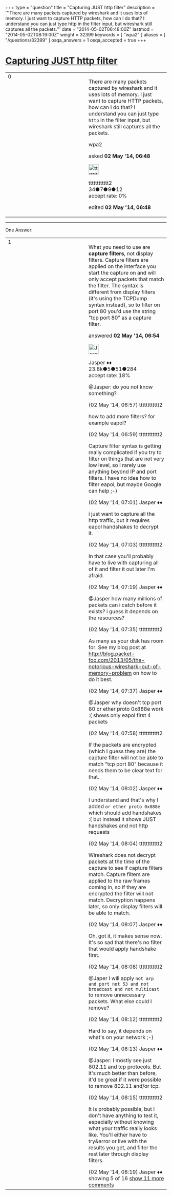 +++
type = "question"
title = "Capturing JUST http filter"
description = '''There are many packets captured by wireshark and it uses lots of memory. I just want to capture HTTP packets, how can I do that? I understand you can just type http in the filter input, but wireshark still captures all the packets.'''
date = "2014-05-02T06:48:00Z"
lastmod = "2014-05-02T08:19:00Z"
weight = 32399
keywords = [ "wpa2" ]
aliases = [ "/questions/32399" ]
osqa_answers = 1
osqa_accepted = true
+++

<div class="headNormal">

# [Capturing JUST http filter](/questions/32399/capturing-just-http-filter)

</div>

<div id="main-body">

<div id="askform">

<table id="question-table" style="width:100%;"><colgroup><col style="width: 50%" /><col style="width: 50%" /></colgroup><tbody><tr class="odd"><td style="width: 30px; vertical-align: top"><div class="vote-buttons"><span id="post-32399-upvote" class="ajax-command post-vote up" rel="nofollow" title="I like this post (click again to cancel)"> </span><div id="post-32399-score" class="post-score" title="current number of votes">0</div><span id="post-32399-downvote" class="ajax-command post-vote down" rel="nofollow" title="I dont like this post (click again to cancel)"> </span> <span id="favorite-mark" class="ajax-command favorite-mark" rel="nofollow" title="mark/unmark this question as favorite (click again to cancel)"> </span><div id="favorite-count" class="favorite-count"></div></div></td><td><div id="item-right"><div class="question-body"><p>There are many packets captured by wireshark and it uses lots of memory. I just want to capture HTTP packets, how can I do that? I understand you can just type <code>http</code> in the filter input, but wireshark still captures all the packets.</p></div><div id="question-tags" class="tags-container tags"><span class="post-tag tag-link-wpa2" rel="tag" title="see questions tagged &#39;wpa2&#39;">wpa2</span></div><div id="question-controls" class="post-controls"></div><div class="post-update-info-container"><div class="post-update-info post-update-info-user"><p>asked <strong>02 May '14, 06:48</strong></p><img src="https://secure.gravatar.com/avatar/eeca75356089d0569c63dfc514d7f19d?s=32&amp;d=identicon&amp;r=g" class="gravatar" width="32" height="32" alt="tttttttttttt2&#39;s gravatar image" /><p><span>tttttttttttt2</span><br />
<span class="score" title="34 reputation points">34</span><span title="7 badges"><span class="badge1">●</span><span class="badgecount">7</span></span><span title="9 badges"><span class="silver">●</span><span class="badgecount">9</span></span><span title="12 badges"><span class="bronze">●</span><span class="badgecount">12</span></span><br />
<span class="accept_rate" title="Rate of the user&#39;s accepted answers">accept rate:</span> <span title="tttttttttttt2 has no accepted answers">0%</span></p></div><div class="post-update-info post-update-info-edited"><p><span> edited <strong>02 May '14, 06:48</strong> </span></p></div></div><div id="comments-container-32399" class="comments-container"></div><div id="comment-tools-32399" class="comment-tools"></div><div class="clear"></div><div id="comment-32399-form-container" class="comment-form-container"></div><div class="clear"></div></div></td></tr></tbody></table>

------------------------------------------------------------------------

<div class="tabBar">

<span id="sort-top"></span>

<div class="headQuestions">

One Answer:

</div>

</div>

<span id="32401"></span>

<div id="answer-container-32401" class="answer accepted-answer">

<table style="width:100%;"><colgroup><col style="width: 50%" /><col style="width: 50%" /></colgroup><tbody><tr class="odd"><td style="width: 30px; vertical-align: top"><div class="vote-buttons"><span id="post-32401-upvote" class="ajax-command post-vote up" rel="nofollow" title="I like this post (click again to cancel)"> </span><div id="post-32401-score" class="post-score" title="current number of votes">1</div><span id="post-32401-downvote" class="ajax-command post-vote down" rel="nofollow" title="I dont like this post (click again to cancel)"> </span> <span class="accept-answer on" rel="nofollow" title="tttttttttttt2 has selected this answer as the correct answer"> </span></div></td><td><div class="item-right"><div class="answer-body"><p>What you need to use are <strong>capture filters</strong>, not display filters. Capture filters are applied on the interface you start the capture on and will only accept packets that match the filter. The syntax is different from display filters (it's using the TCPDump syntax instead), so to filter on port 80 you'd use the string "tcp port 80" as a capture filter.</p></div><div class="answer-controls post-controls"></div><div class="post-update-info-container"><div class="post-update-info post-update-info-user"><p>answered <strong>02 May '14, 06:54</strong></p><img src="https://secure.gravatar.com/avatar/c578ba2967741f25aebd6afef702f432?s=32&amp;d=identicon&amp;r=g" class="gravatar" width="32" height="32" alt="Jasper&#39;s gravatar image" /><p><span>Jasper ♦♦</span><br />
<span class="score" title="23806 reputation points"><span>23.8k</span></span><span title="5 badges"><span class="badge1">●</span><span class="badgecount">5</span></span><span title="51 badges"><span class="silver">●</span><span class="badgecount">51</span></span><span title="284 badges"><span class="bronze">●</span><span class="badgecount">284</span></span><br />
<span class="accept_rate" title="Rate of the user&#39;s accepted answers">accept rate:</span> <span title="Jasper has 263 accepted answers">18%</span></p></div></div><div id="comments-container-32401" class="comments-container"><span id="32402"></span><div id="comment-32402" class="comment"><div id="post-32402-score" class="comment-score"></div><div class="comment-text"><p><span>@Jasper</span>: do you not know something?</p></div><div id="comment-32402-info" class="comment-info"><span class="comment-age">(02 May '14, 06:57)</span> <span class="comment-user userinfo">tttttttttttt2</span></div></div><span id="32403"></span><div id="comment-32403" class="comment"><div id="post-32403-score" class="comment-score"></div><div class="comment-text"><p>how to add more filters? for example eapol?</p></div><div id="comment-32403-info" class="comment-info"><span class="comment-age">(02 May '14, 06:59)</span> <span class="comment-user userinfo">tttttttttttt2</span></div></div><span id="32404"></span><div id="comment-32404" class="comment"><div id="post-32404-score" class="comment-score"></div><div class="comment-text"><p>Capture filter syntax is getting really complicated if you try to filter on things that are not very low level, so I rarely use anything beyond IP and port filters. I have no idea how to filter eapol, but maybe Google can help ;-)</p></div><div id="comment-32404-info" class="comment-info"><span class="comment-age">(02 May '14, 07:01)</span> <span class="comment-user userinfo">Jasper ♦♦</span></div></div><span id="32405"></span><div id="comment-32405" class="comment"><div id="post-32405-score" class="comment-score"></div><div class="comment-text"><p>i just want to capture all the http traffic, but it requires eapol handshakes to decrypt it.</p></div><div id="comment-32405-info" class="comment-info"><span class="comment-age">(02 May '14, 07:03)</span> <span class="comment-user userinfo">tttttttttttt2</span></div></div><span id="32407"></span><div id="comment-32407" class="comment"><div id="post-32407-score" class="comment-score"></div><div class="comment-text"><p>In that case you'll probably have to live with capturing all of it and filter it out later I'm afraid.</p></div><div id="comment-32407-info" class="comment-info"><span class="comment-age">(02 May '14, 07:19)</span> <span class="comment-user userinfo">Jasper ♦♦</span></div></div><span id="32411"></span><div id="comment-32411" class="comment not_top_scorer"><div id="post-32411-score" class="comment-score"></div><div class="comment-text"><p><span></span><span>@Jasper</span> how many millions of packets can i catch before it exists? i guess it depends on the resources?</p></div><div id="comment-32411-info" class="comment-info"><span class="comment-age">(02 May '14, 07:35)</span> <span class="comment-user userinfo">tttttttttttt2</span></div></div><span id="32412"></span><div id="comment-32412" class="comment not_top_scorer"><div id="post-32412-score" class="comment-score"></div><div class="comment-text"><p>As many as your disk has room for. See my blog post at <a href="http://blog.packet-foo.com/2013/05/the-notorious-wireshark-out-of-memory-problem">http://blog.packet-foo.com/2013/05/the-notorious-wireshark-out-of-memory-problem</a> on how to do it best.</p></div><div id="comment-32412-info" class="comment-info"><span class="comment-age">(02 May '14, 07:37)</span> <span class="comment-user userinfo">Jasper ♦♦</span></div></div><span id="32416"></span><div id="comment-32416" class="comment not_top_scorer"><div id="post-32416-score" class="comment-score"></div><div class="comment-text"><p><span></span><span>@Jasper</span> why doesn't tcp port 80 or ether proto 0x888e work :( shows only eapol first 4 packets</p></div><div id="comment-32416-info" class="comment-info"><span class="comment-age">(02 May '14, 07:58)</span> <span class="comment-user userinfo">tttttttttttt2</span></div></div><span id="32418"></span><div id="comment-32418" class="comment not_top_scorer"><div id="post-32418-score" class="comment-score"></div><div class="comment-text"><p>If the packets are encrypted (which I guess they are) the capture filter will not be able to match "tcp port 80" because it needs them to be clear text for that.</p></div><div id="comment-32418-info" class="comment-info"><span class="comment-age">(02 May '14, 08:02)</span> <span class="comment-user userinfo">Jasper ♦♦</span></div></div><span id="32419"></span><div id="comment-32419" class="comment not_top_scorer"><div id="post-32419-score" class="comment-score"></div><div class="comment-text"><p>I understand and that's why I added <code>or ether proto 0x888e</code> which should add handshakes :( but instead it shows JUST handshakes and not http requests</p></div><div id="comment-32419-info" class="comment-info"><span class="comment-age">(02 May '14, 08:04)</span> <span class="comment-user userinfo">tttttttttttt2</span></div></div><span id="32420"></span><div id="comment-32420" class="comment not_top_scorer"><div id="post-32420-score" class="comment-score"></div><div class="comment-text"><p>Wireshark does not decrypt packets at the time of the capture to see if capture filters match. Capture filters are applied to the raw frames coming in, so if they are encrypted the filter will not match. Decryption happens later, so only display filters will be able to match.</p></div><div id="comment-32420-info" class="comment-info"><span class="comment-age">(02 May '14, 08:07)</span> <span class="comment-user userinfo">Jasper ♦♦</span></div></div><span id="32421"></span><div id="comment-32421" class="comment not_top_scorer"><div id="post-32421-score" class="comment-score"></div><div class="comment-text"><p>Oh, got it, it makes sense now. It's so sad that there's no filter that would apply handshake first.</p></div><div id="comment-32421-info" class="comment-info"><span class="comment-age">(02 May '14, 08:08)</span> <span class="comment-user userinfo">tttttttttttt2</span></div></div><span id="32422"></span><div id="comment-32422" class="comment not_top_scorer"><div id="post-32422-score" class="comment-score"></div><div class="comment-text"><p>@Japer I will apply <code>not arp and port not 53 and not broadcast and not multicast</code> to remove unnecessary packets. What else could I remove?</p></div><div id="comment-32422-info" class="comment-info"><span class="comment-age">(02 May '14, 08:12)</span> <span class="comment-user userinfo">tttttttttttt2</span></div></div><span id="32423"></span><div id="comment-32423" class="comment not_top_scorer"><div id="post-32423-score" class="comment-score"></div><div class="comment-text"><p>Hard to say, it depends on what's on your network ;-)</p></div><div id="comment-32423-info" class="comment-info"><span class="comment-age">(02 May '14, 08:13)</span> <span class="comment-user userinfo">Jasper ♦♦</span></div></div><span id="32424"></span><div id="comment-32424" class="comment not_top_scorer"><div id="post-32424-score" class="comment-score"></div><div class="comment-text"><p><span>@Jasper</span>: I mostly see just 802.11 and tcp protocols. But it's much better than before, it'd be great if it were possible to remove 802.11 and/or tcp.</p></div><div id="comment-32424-info" class="comment-info"><span class="comment-age">(02 May '14, 08:15)</span> <span class="comment-user userinfo">tttttttttttt2</span></div></div><span id="32425"></span><div id="comment-32425" class="comment not_top_scorer"><div id="post-32425-score" class="comment-score"></div><div class="comment-text"><p>It is probably possible, but I don't have anything to test it, especially without knowing what your traffic really looks like. You'll either have to try&amp;error or live with the results you get, and filter the rest later through display filters.</p></div><div id="comment-32425-info" class="comment-info"><span class="comment-age">(02 May '14, 08:19)</span> <span class="comment-user userinfo">Jasper ♦♦</span></div></div></div><div id="comment-tools-32401" class="comment-tools"><span class="comments-showing"> showing 5 of 16 </span> <a href="#" class="show-all-comments-link">show 11 more comments</a></div><div class="clear"></div><div id="comment-32401-form-container" class="comment-form-container"></div><div class="clear"></div></div></td></tr></tbody></table>

</div>

<div class="paginator-container-left">

</div>

</div>

</div>

